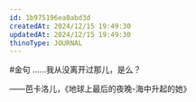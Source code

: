 ```yaml
---
id: 1b975196ea0abd3d
createdAt: 2024/12/15 19:49:30
updatedAt: 2024/12/15 19:49:30
thinoType: JOURNAL
---
```

#金句 ……我从没离开过那儿，是么？

——芭卡洛儿，《地球上最后的夜晚-海中升起的她》